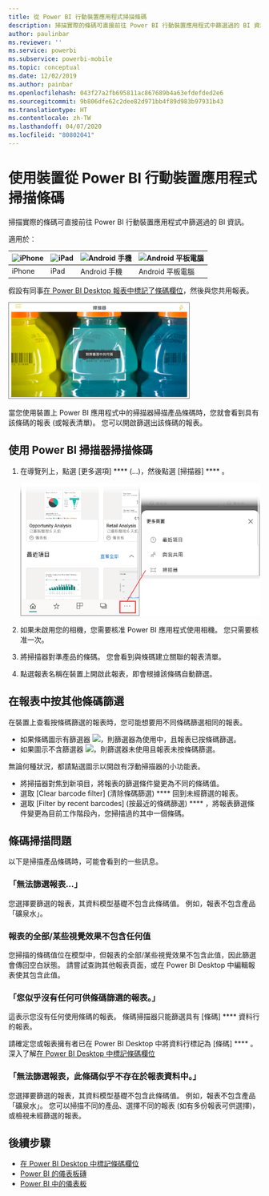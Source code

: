 ```yaml
---
title: 從 Power BI 行動裝置應用程式掃描條碼
description: 掃描實際的條碼可直接前往 Power BI 行動裝置應用程式中篩選過的 BI 資訊。
author: paulinbar
ms.reviewer: ''
ms.service: powerbi
ms.subservice: powerbi-mobile
ms.topic: conceptual
ms.date: 12/02/2019
ms.author: painbar
ms.openlocfilehash: 043f27a2fb695811ac867689b4a63efdefded2e6
ms.sourcegitcommit: 9b806dfe62c2dee82d971bb4f89d983b97931b43
ms.translationtype: HT
ms.contentlocale: zh-TW
ms.lasthandoff: 04/07/2020
ms.locfileid: "80802041"
---
```

# <a name="scan-a-barcode-with-your-device-from-the-power-bi-mobile-app"></a>使用裝置從 Power BI 行動裝置應用程式掃描條碼
掃描實際的條碼可直接前往 Power BI 行動裝置應用程式中篩選過的 BI 資訊。


適用於︰

| ![iPhone](./media/mobile-apps-qr-code/ios-logo-40-px.png) | ![iPad](./media/mobile-apps-qr-code/ios-logo-40-px.png) | ![Android 手機](././media/mobile-apps-qr-code/android-logo-40-px.png) | ![Android 平板電腦](././media/mobile-apps-qr-code/android-logo-40-px.png) |
|:--- |:--- |:--- |:--- |
|iPhone |iPad |Android 手機 |Android 平板電腦 |

假設有同事[在 Power BI Desktop 報表中標記了條碼欄位](../../desktop-mobile-barcodes.md)，然後與您共用報表。 

![](media/mobile-apps-scan-barcode-iphone/power-bi-barcode-scanner.png)

當您使用裝置上 Power BI 應用程式中的掃描器掃描產品條碼時，您就會看到具有該條碼的報表 (或報表清單)。 您可以開啟篩選出該條碼的報表。

## <a name="scan-a-barcode-with-the-power-bi-scanner"></a>使用 Power BI 掃描器掃描條碼
1. 在導覽列上，點選 [更多選項] **** (...)，然後點選 [掃描器] **** 。

    ![](media/mobile-apps-scan-barcode-iphone/power-bi-scanner.png)

2. 如果未啟用您的相機，您需要核准 Power BI 應用程式使用相機。 您只需要核准一次。 
4. 將掃描器對準產品的條碼。 您會看到與條碼建立關聯的報表清單。
5. 點選報表名稱在裝置上開啟此報表，即會根據該條碼自動篩選。

## <a name="filter-by-other-barcodes-while-in-a-report"></a>在報表中按其他條碼篩選
在裝置上查看按條碼篩選的報表時，您可能想要用不同條碼篩選相同的報表。

* 如果條碼圖示有篩選器 ![](media/mobile-apps-scan-barcode-iphone/power-bi-barcode-filtered-icon-black.png)，則篩選器為使用中，且報表已按條碼篩選。 
* 如果圖示不含篩選器 ![](media/mobile-apps-scan-barcode-iphone/power-bi-barcode-unfiltered-icon.png)，則篩選器未使用且報表未按條碼篩選。 

無論何種狀況，都請點選圖示以開啟有浮動掃描器的小功能表。

* 將掃描器對焦到新項目，將報表的篩選條件變更為不同的條碼值。 
* 選取 \[Clear barcode filter] \(清除條碼篩選) **** 回到未經篩選的報表。
* 選取 \[Filter by recent barcodes] \(按最近的條碼篩選) **** ，將報表篩選條件變更為目前工作階段內，您掃描過的其中一個條碼。

## <a name="issues-with-scanning-a-barcode"></a>條碼掃描問題
以下是掃描產品條碼時，可能會看到的一些訊息。

### <a name="couldnt-filter-report"></a>「無法篩選報表...」
您選擇要篩選的報表，其資料模型基礎不包含此條碼值。 例如，報表不包含產品「礦泉水」。  

### <a name="allsome-of-the-visuals-in-the-report-dont-contain-any-value"></a>報表的全部/某些視覺效果不包含任何值
您掃描的條碼值位在模型中，但報表的全部/某些視覺效果不包含此值，因此篩選會傳回空白狀態。 請嘗試查詢其他報表頁面，或在 Power BI Desktop 中編輯報表使其包含此值。 

### <a name="looks-like-you-dont-have-any-reports-that-can-be-filtered-by-barcodes"></a>「您似乎沒有任何可供條碼篩選的報表。」
這表示您沒有任何使用條碼的報表。 條碼掃描器只能篩選具有 [條碼] **** 資料行的報表。  

請確定您或報表擁有者已在 Power BI Desktop 中將資料行標記為 [條碼] **** 。 深入了解[在 Power BI Desktop 中標記條碼欄位](../../desktop-mobile-barcodes.md)

### <a name="couldnt-filter-report---looks-like-this-barcode-doesnt-exist-in-the-report-data"></a>「無法篩選報表，此條碼似乎不存在於報表資料中。」
您選擇要篩選的報表，其資料模型基礎不包含此條碼值。 例如，報表不包含產品「礦泉水」。 您可以掃描不同的產品、選擇不同的報表 (如有多份報表可供選擇)，或檢視未經篩選的報表。 

## <a name="next-steps"></a>後續步驟
* [在 Power BI Desktop 中標記條碼欄位](../../desktop-mobile-barcodes.md)
* [Power BI 的儀表板磚](../end-user-tiles.md)
* [Power BI 中的儀表板](../end-user-dashboards.md)

